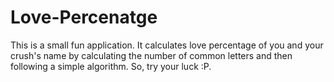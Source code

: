 # Love-Percenatge
This is a small fun application. It calculates love percentage of you and your crush's name by calculating the number of common letters and then following a simple algorithm. So, try your luck :P. 
